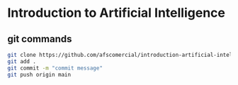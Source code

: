 
# Introduction to Artificial Intelligence


## git commands

```bash
git clone https://github.com/afscomercial/introduction-artificial-intelligence.git
git add .
git commit -m "commit message"
git push origin main
```